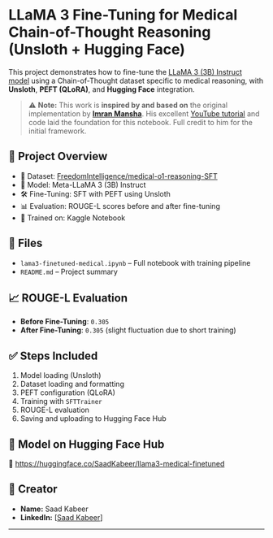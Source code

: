 # LLaMA 3 Fine-Tuning for Medical Chain-of-Thought Reasoning (Unsloth + Hugging Face)

This project demonstrates how to fine-tune the [LLaMA 3 (3B) Instruct model](https://huggingface.co/meta-llama/Meta-Llama-3-3B-Instruct) using a Chain-of-Thought dataset specific to medical reasoning, with **Unsloth**, **PEFT (QLoRA)**, and **Hugging Face** integration.

> ⚠️ **Note:** This work is **inspired by and based on** the original implementation by [**Imran Mansha**](https://www.youtube.com/@imransdatalab). His excellent [YouTube tutorial](https://www.youtube.com/watch?v=ogoe71cpUe4) and code laid the foundation for this notebook. Full credit to him for the initial framework.

## 🚀 Project Overview

- 🔬 Dataset: [FreedomIntelligence/medical-o1-reasoning-SFT](https://huggingface.co/datasets/FreedomIntelligence/medical-o1-reasoning-SFT)
- 🧠 Model: Meta-LLaMA 3 (3B) Instruct
- 🛠️ Fine-Tuning: SFT with PEFT using Unsloth
- 📊 Evaluation: ROUGE-L scores before and after fine-tuning
- 🧪 Trained on: Kaggle Notebook

## 📁 Files

- `lama3-finetuned-medical.ipynb` – Full notebook with training pipeline
- `README.md` – Project summary

## 📈 ROUGE-L Evaluation

- **Before Fine-Tuning**: `0.305`
- **After Fine-Tuning**: `0.305` (slight fluctuation due to short training)

## ✅ Steps Included

1. Model loading (Unsloth)
2. Dataset loading and formatting
3. PEFT configuration (QLoRA)
4. Training with `SFTTrainer`
5. ROUGE-L evaluation
6. Saving and uploading to Hugging Face Hub

## 🤖 Model on Hugging Face Hub

📌 https://huggingface.co/SaadKabeer/llama3-medical-finetuned

## 🧠 Creator

- **Name:** Saad Kabeer
- **LinkedIn:** [[Saad Kabeer](https://www.linkedin.com/in/saad-kabeer-ai/)]

---

